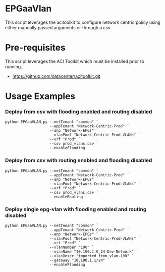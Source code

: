 # EPGaaVlan

This script leverages the acitoolkit to configure network centric policy using either manually passed arguments or through a csv.

# Pre-requisites

This script leverages the ACI Toolkit which must be installed prior to running.

- https://github.com/datacenter/acitoolkit.git

# Usage Examples

### Deploy from csv with flooding enabled and routing disabled
```
python EPGaaVLAN.py --netTenant "common" `
                    --appTenant "Network-Centric-Prod" `
                    --anp "Network-EPGs" `
                    --vlanPool "Network-Centric-Prod-VLANs" `
                    --vrf "Prod" `
                    --csv prod_vlans.csv `
                    --enableFlooding
```
### Deploy from csv with routing enabled and flooding disabled
```
python EPGaaVLAN.py --netTenant "common" `
                    --appTenant "Network-Centric-Prod" `
                    --anp "Network-EPGs" `
                    --vlanPool "Network-Centric-Prod-VLANs" `
                    --vrf "Prod" `
                    --csv prod_vlans.csv `
                    --enableRouting
```
### Deploy single epg-vlan with flooding enabled and routing disabled
```
python EPGaaVLAN.py --netTenant "common" `
                    --appTenant "Network-Centric-Prod" `
                    --anp "Network-EPGs" `
                    --vlanPool "Network-Centric-Prod-VLANs" `
                    --vrf "Prod" `
                    --vlanNumber "100" `
                    --vlanName "10.100.1.0_24-Dev-Network" `
                    --vlanDescr "imported from vlan-100" `
                    --gateway "10.100.1.1/24" `
                    --enableFlooding
```
